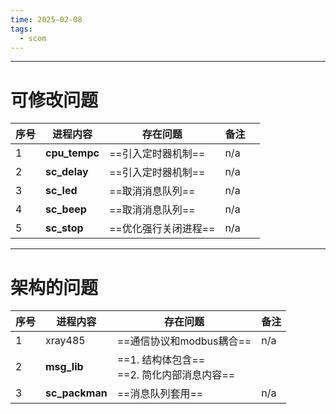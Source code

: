```yaml
---
time: 2025-02-08
tags:
  - scom
---
```

--- 
# 可修改问题

| 序号  | 进程内容          | 存在问题         | 备注  |     |
| --- | ------------- | ------------ | --- | --- |
| 1   | **cpu_tempc** | ==引入定时器机制==  | n/a |     |
| 2   | **sc_delay**  | ==引入定时器机制==  | n/a |     |
| 3   | **sc_led**    | ==取消消息队列==   | n/a |     |
| 4   | **sc_beep**   | ==取消消息队列==   | n/a |     |
| 5   | **sc_stop**   | ==优化强行关闭进程== | n/a |     |

--- 
# 架构的问题

| 序号  | 进程内容           | 存在问题                            | 备注  |
| --- | -------------- | ------------------------------- | --- |
| 1   | xray485        | ==通信协议和modbus耦合==               | n/a |
| 2   | **msg_lib**    | ==1. 结构体包含==<br>==2. 简化内部消息内容== |     |
| 3   | **sc_packman** | ==消息队列套用==                      | n/a |

